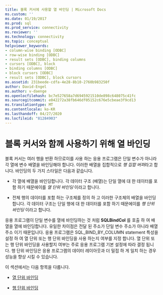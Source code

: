 ```yaml
---
title: 블록 커서에 사용할 열 바인딩 | Microsoft Docs
ms.custom: ''
ms.date: 01/19/2017
ms.prod: sql
ms.prod_service: connectivity
ms.reviewer: ''
ms.technology: connectivity
ms.topic: conceptual
helpviewer_keywords:
- column-wise binding [ODBC]
- row-wise binding [ODBC]
- result sets [ODBC], binding columns
- cursors [ODBC], block
- binding columns [ODBC]
- block cursors [ODBC]
- result sets [ODBC], block cursors
ms.assetid: 231beede-cdfa-4e28-8b10-2760b983250f
author: David-Engel
ms.author: v-daenge
ms.openlocfilehash: bc7e527658a7d6945921510de898c648075c41fc
ms.sourcegitcommit: e042272a38fb646df05152c676e5cbeae3f9cd13
ms.translationtype: MT
ms.contentlocale: ko-KR
ms.lasthandoff: 04/27/2020
ms.locfileid: "81284903"
---
```

# <a name="binding-columns-for-use-with-block-cursors"></a>블록 커서와 함께 사용하기 위해 열 바인딩
블록 커서는 여러 행을 반환 하므로이를 사용 하는 응용 프로그램은 단일 변수가 아니라 각 열에 변수 배열을 바인딩해야 합니다. 이러한 배열을 집합적으로 *행 집합 버퍼*라고 합니다. 바인딩의 두 가지 스타일은 다음과 같습니다.  
  
-   각 열에 배열을 바인딩합니다. 각 데이터 구조 (배열)는 단일 열에 대 한 데이터를 포함 하기 때문에이를 *열 단위 바인딩* 이라고 합니다.  
  
-   전체 행의 데이터를 포함 하는 구조체를 정의 하 고 이러한 구조체의 배열을 바인딩합니다. 각 데이터 구조는 단일 행에 대 한 데이터를 포함 하기 때문에이를 *행 단위 바인딩* 이라고 합니다.  
  
 응용 프로그램이 단일 변수를 열에 바인딩하는 것 처럼 **SQLBindCol** 를 호출 하 여 배열을 열에 바인딩합니다. 유일한 차이점은 전달 된 주소가 단일 변수 주소가 아니라 배열 주소 이기 때문입니다. 응용 프로그램은 SQL_BIND_BY_COLUMN statement 특성을 설정 하 여 열 단위 또는 행 단위 바인딩을 사용 하는지 여부를 지정 합니다. 열 단위 또는 행 단위 바인딩을 사용할지 여부는 주로 응용 프로그램 기본 설정에 따라 결정 됩니다. 행 단위 바인딩은 응용 프로그램의 데이터 레이아웃과 더 밀접 하 게 일치 하는 경우 성능을 향상 시킬 수 있습니다.  
  
 이 섹션에서는 다음 항목을 다룹니다.  
  
-   [열 단위 바인딩](../../../odbc/reference/develop-app/column-wise-binding.md)  
  
-   [행 단위 바인딩](../../../odbc/reference/develop-app/row-wise-binding.md)
